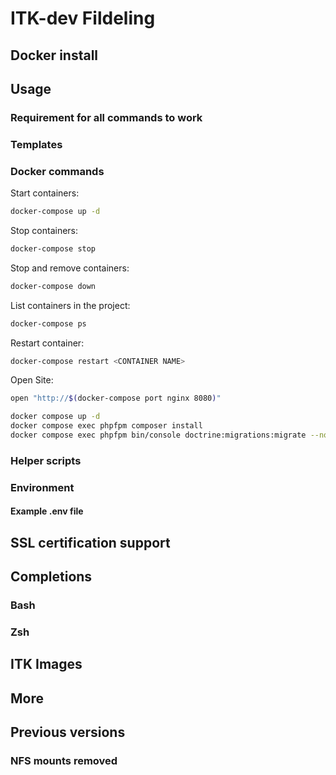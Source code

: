 # ITK-dev Fildeling

## Docker install

## Usage

### Requirement for all commands to work

### Templates

### Docker commands

Start containers:
```sh
docker-compose up -d
```

Stop containers: 
```sh
docker-compose stop
```

Stop and remove containers: 
```sh
docker-compose down
```

List containers in the project:
```sh
docker-compose ps
```

Restart container:
```sh
docker-compose restart <CONTAINER NAME>
```

Open Site:
```sh 
open "http://$(docker-compose port nginx 8080)"
```


```sh
docker compose up -d
docker compose exec phpfpm composer install
docker compose exec phpfpm bin/console doctrine:migrations:migrate --no-interaction
```

### Helper scripts
### Environment
#### Example .env file
## SSL certification support
## Completions
### Bash
### Zsh
## ITK Images
## More
## Previous versions
### NFS mounts removed